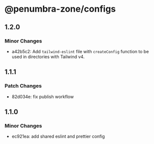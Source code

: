# @penumbra-zone/configs

## 1.2.0

### Minor Changes

- a42b5c2: Add `tailwind-eslint` file with `createConfig` function to be used in directories with Tailwind v4.

## 1.1.1

### Patch Changes

- 82d034e: fix publish workflow

## 1.1.0

### Minor Changes

- ec921ea: add shared eslint and prettier config
